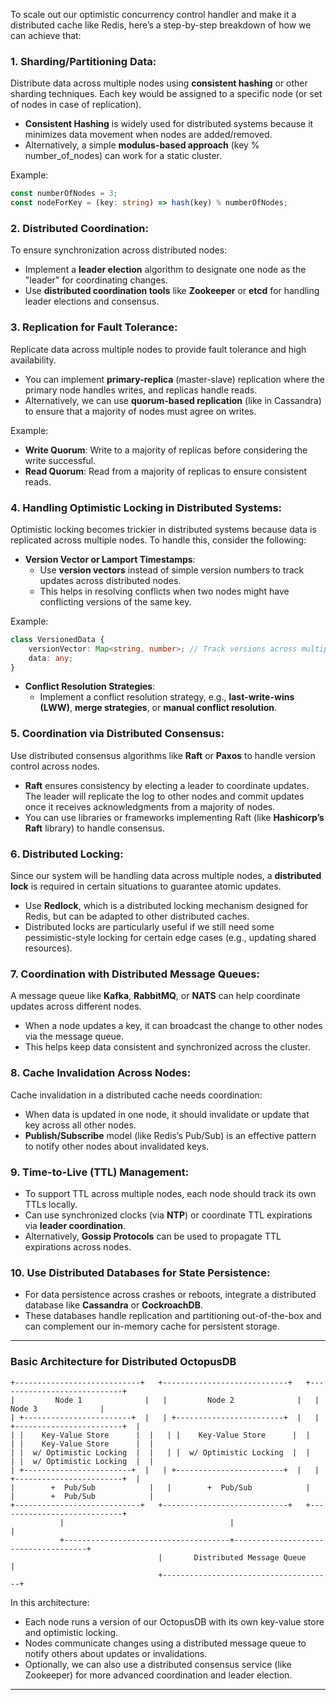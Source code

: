 To scale out our optimistic concurrency control handler and make it a distributed cache like Redis, here’s a step-by-step breakdown of how we can achieve that:

### 1. **Sharding/Partitioning Data:**
   Distribute data across multiple nodes using **consistent hashing** or other sharding techniques. Each key would be assigned to a specific node (or set of nodes in case of replication).

   - **Consistent Hashing** is widely used for distributed systems because it minimizes data movement when nodes are added/removed.
   - Alternatively, a simple **modulus-based approach** (key % number_of_nodes) can work for a static cluster.

   Example:
   ```ts
   const numberOfNodes = 3;
   const nodeForKey = (key: string) => hash(key) % numberOfNodes;
   ```

### 2. **Distributed Coordination:**
   To ensure synchronization across distributed nodes:
   - Implement a **leader election** algorithm to designate one node as the "leader" for coordinating changes.
   - Use **distributed coordination tools** like **Zookeeper** or **etcd** for handling leader elections and consensus.

### 3. **Replication for Fault Tolerance:**
   Replicate data across multiple nodes to provide fault tolerance and high availability.
   - You can implement **primary-replica** (master-slave) replication where the primary node handles writes, and replicas handle reads.
   - Alternatively, we can use **quorum-based replication** (like in Cassandra) to ensure that a majority of nodes must agree on writes.

   Example:
   - **Write Quorum**: Write to a majority of replicas before considering the write successful.
   - **Read Quorum**: Read from a majority of replicas to ensure consistent reads.

### 4. **Handling Optimistic Locking in Distributed Systems:**
   Optimistic locking becomes trickier in distributed systems because data is replicated across multiple nodes. To handle this, consider the following:

   - **Version Vector or Lamport Timestamps**:
     - Use **version vectors** instead of simple version numbers to track updates across distributed nodes.
     - This helps in resolving conflicts when two nodes might have conflicting versions of the same key.

   Example:
   ```ts
   class VersionedData {
       versionVector: Map<string, number>; // Track versions across multiple nodes
       data: any;
   }
   ```

   - **Conflict Resolution Strategies**:
     - Implement a conflict resolution strategy, e.g., **last-write-wins (LWW)**, **merge strategies**, or **manual conflict resolution**.
   
### 5. **Coordination via Distributed Consensus:**
   Use distributed consensus algorithms like **Raft** or **Paxos** to handle version control across nodes.

   - **Raft** ensures consistency by electing a leader to coordinate updates. The leader will replicate the log to other nodes and commit updates once it receives acknowledgments from a majority of nodes.
   - You can use libraries or frameworks implementing Raft (like **Hashicorp’s Raft** library) to handle consensus.

### 6. **Distributed Locking:**
   Since our system will be handling data across multiple nodes, a **distributed lock** is required in certain situations to guarantee atomic updates.

   - Use **Redlock**, which is a distributed locking mechanism designed for Redis, but can be adapted to other distributed caches.
   - Distributed locks are particularly useful if we still need some pessimistic-style locking for certain edge cases (e.g., updating shared resources).

### 7. **Coordination with Distributed Message Queues:**
   A message queue like **Kafka**, **RabbitMQ**, or **NATS** can help coordinate updates across different nodes.
   - When a node updates a key, it can broadcast the change to other nodes via the message queue.
   - This helps keep data consistent and synchronized across the cluster.

### 8. **Cache Invalidation Across Nodes:**
   Cache invalidation in a distributed cache needs coordination:
   - When data is updated in one node, it should invalidate or update that key across all other nodes.
   - **Publish/Subscribe** model (like Redis’s Pub/Sub) is an effective pattern to notify other nodes about invalidated keys.

### 9. **Time-to-Live (TTL) Management:**
   - To support TTL across multiple nodes, each node should track its own TTLs locally.
   - Can use synchronized clocks (via **NTP**) or coordinate TTL expirations via **leader coordination**.
   - Alternatively, **Gossip Protocols** can be used to propagate TTL expirations across nodes.

### 10. **Use Distributed Databases for State Persistence:**
   - For data persistence across crashes or reboots, integrate a distributed database like **Cassandra** or **CockroachDB**.
   - These databases handle replication and partitioning out-of-the-box and can complement our in-memory cache for persistent storage.

---

### Basic Architecture for Distributed OctopusDB

```
+----------------------------+   +----------------------------+   +----------------------------+
|         Node 1              |   |         Node 2              |   |         Node 3              |
| +------------------------+  |   | +------------------------+  |   | +------------------------+  |
| |    Key-Value Store      |  |   | |    Key-Value Store      |  |   | |    Key-Value Store      |  |
| |  w/ Optimistic Locking  |  |   | |  w/ Optimistic Locking  |  |   | |  w/ Optimistic Locking  |  |
| +------------------------+  |   | +------------------------+  |   | +------------------------+  |
|        +  Pub/Sub            |   |        +  Pub/Sub            |   |        +  Pub/Sub            |
+----------------------------+   +----------------------------+   +----------------------------+
           |                                     |                                     |
           +-------------------------------------+-------------------------------------+
                                 |       Distributed Message Queue      |
                                 +--------------------------------------+
```

In this architecture:
- Each node runs a version of our OctopusDB with its own key-value store and optimistic locking.
- Nodes communicate changes using a distributed message queue to notify others about updates or invalidations.
- Optionally, we can also use a distributed consensus service (like Zookeeper) for more advanced coordination and leader election.

---